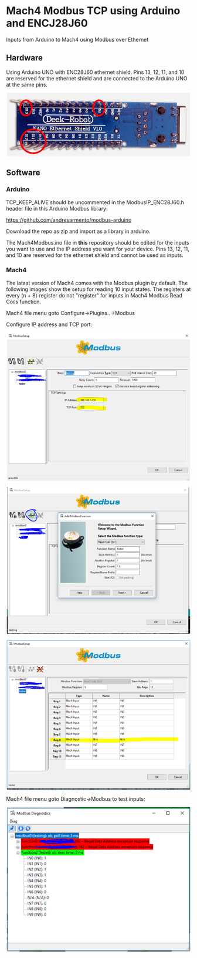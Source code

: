 # Mach4 Modbus TCP using Arduino and ENCJ28J60
Inputs from Arduino to Mach4 using Modbus over Ethernet

## Hardware

Using Arduino UNO with ENC28J60 ethernet shield. Pins 13, 12, 11, and 10 are reserved for the ethernet shield and are connected to the Arduino UNO at the same pins. 

<p align="center">
  <img src="/img/nano_ethernet.jpg" width="500"/>
</p>

## Software
### Arduino
TCP_KEEP_ALIVE should be uncommented in the ModbusIP_ENC28J60.h header file in this Arduino Modbus library: 

https://github.com/andresarmento/modbus-arduino

Download the repo as zip and import as a library in arduino.

The Mach4Modbus.ino file in <b>this</b> repository should be edited for the inputs you want to use and the IP address you want for your device. Pins 13, 12, 11, and 10 are reserved for the ethernet shield and cannot be used as inputs.

### Mach4
The latest version of Mach4 comes with the Modbus plugin by default. The following images show the setup for reading 10 input states. The registers at every (n + 8) register do not "register" for inputs in Mach4 Modbus Read Coils function.

Mach4 file menu goto Configure->Plugins..->Modbus

Configure IP address and TCP port:

<p align="center">
  <img src="/img/Read_Coils_3.PNG" width="500"/>
</p>

<p align="center">
  <img src="/img/Read_Coils_1.PNG" width="500"/>
</p>

<p align="center">
  <img src="/img/Read_Coils_2.PNG" width="500"/>
</p>

Mach4 file menu goto Diagnostic->Modbus to test inputs:

<p align="center">
  <img src="/img/Read_Coils_4.PNG" width="500"/>
</p>

